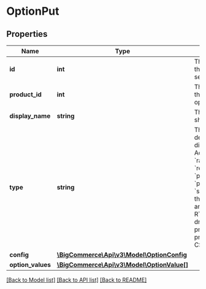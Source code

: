 # OptionPut

## Properties
Name | Type | Description | Notes
------------ | ------------- | ------------- | -------------
**id** | **int** | The unique numerical ID of the option, increments sequentially. | [optional] 
**product_id** | **int** | The unique numerical ID of the product to which the option belongs. | [optional] 
**display_name** | **string** | The name of the option shown on the storefront. | [optional] 
**type** | **string** | The type of option, which determines how it will display on the storefront. Acceptable values: &#x60;radio_buttons&#x60;, &#x60;rectangles&#x60;, &#x60;dropdown&#x60;, &#x60;product_list&#x60;, &#x60;product_list_with_images&#x60;, &#x60;swatch&#x60;. For reference, the former v2 API values are: RB &#x3D; radio_buttons, RT &#x3D; rectangles, S &#x3D; dropdown, P &#x3D; product_list, PI &#x3D; product_list_with_images, CS &#x3D; swatch. | [optional] 
**config** | [**\BigCommerce\Api\v3\Model\OptionConfig**](OptionConfig.md) |  | [optional] 
**option_values** | [**\BigCommerce\Api\v3\Model\OptionValue[]**](OptionValue.md) |  | [optional] 

[[Back to Model list]](../README.md#documentation-for-models) [[Back to API list]](../README.md#documentation-for-api-endpoints) [[Back to README]](../README.md)


